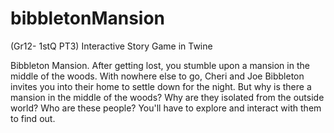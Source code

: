 # bibbletonMansion
(Gr12- 1stQ PT3) Interactive Story Game in Twine

Bibbleton Mansion.
After getting lost, you stumble upon a mansion in the middle of the woods.
With nowhere else to go, Cheri and Joe Bibbleton invites you into their home to settle down for the night.
But why is there a mansion in the middle of the woods? Why are they isolated from the outside world? Who are these people? You'll have to explore and interact with them to find out.
